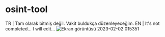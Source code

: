 # osint-tool

TR | Tam olarak bitmiş değil. Vakit buldukça düzenleyeceğim.
EN | It's not completed... I will edit...
![Ekran görüntüsü 2023-02-02 015351](https://user-images.githubusercontent.com/84701901/216185732-1f8b3c9b-c3d2-48a8-a331-1a6f619bfeeb.png)
